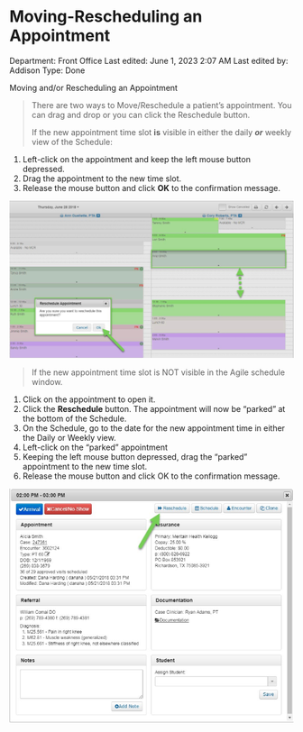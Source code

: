 # Moving-Rescheduling an Appointment

Department: Front Office
Last edited: June 1, 2023 2:07 AM
Last edited by: Addison
Type: Done

Moving and/or Rescheduling an Appointment

> There are two ways to Move/Reschedule a patient’s appointment. You can drag and drop or you can click the Reschedule button.
> 
> 
> If the new appointment time slot **is** visible in either the daily ***or*** weekly view of the Schedule:
> 
1. Left-click on the appointment and keep the left mouse button depressed.
2. Drag the appointment to the new time slot.
3. Release the mouse button and click **OK** to the confirmation message.

![Moving-Rescheduling%20an%20Appointment%2083e57d2bd00b4fa79fbc2ce554ede9a6/image2.jpeg](Moving-Rescheduling%20an%20Appointment%2083e57d2bd00b4fa79fbc2ce554ede9a6/image2.jpeg)

> If the new appointment time slot is NOT visible in the Agile schedule window.
> 
1. Click on the appointment to open it.
2. Click the **Reschedule** button. The appointment will now be “parked” at the bottom of the Schedule.
3. On the Schedule, go to the date for the new appointment time in either the Daily or Weekly view.
4. Left-click on the “parked” appointment
5. Keeping the left mouse button depressed, drag the “parked” appointment to the new time slot.
6. Release the mouse button and click OK to the confirmation message.

![Moving-Rescheduling%20an%20Appointment%2083e57d2bd00b4fa79fbc2ce554ede9a6/image3.jpeg](Moving-Rescheduling%20an%20Appointment%2083e57d2bd00b4fa79fbc2ce554ede9a6/image3.jpeg)